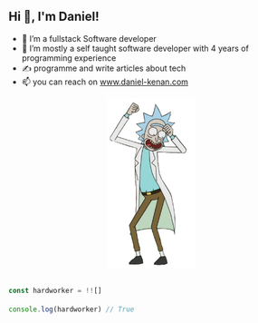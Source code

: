 ## **Hi 👋, I'm Daniel!**

- 👀 I’m a fullstack Software developer
- 🌱 I’m mostly a self taught software developer with 4 years of programming experience
- :writing_hand: programme and write articles about tech
- 📫 you can reach on www.daniel-kenan.com

<p align="center"> 
<img src="rick dance.gif" style="width:auto;height:300px;display:block" align="center" />
</p>

```js

const hardworker = !![]

console.log(hardworker) // True 

```
